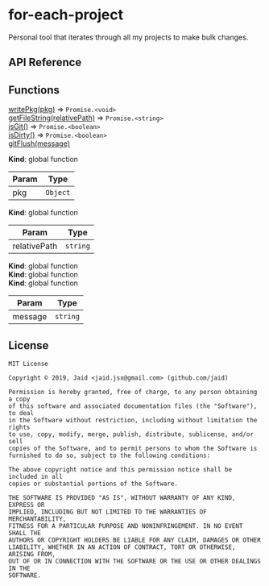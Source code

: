 # for-each-project


Personal tool that iterates through all my projects to make bulk changes.



## API Reference
## Functions

<dl>
<dt><a href="#writePkg">writePkg(pkg)</a> ⇒ <code>Promise.&lt;void&gt;</code></dt>
<dd></dd>
<dt><a href="#getFileString">getFileString(relativePath)</a> ⇒ <code>Promise.&lt;string&gt;</code></dt>
<dd></dd>
<dt><a href="#isGit">isGit()</a> ⇒ <code>Promise.&lt;boolean&gt;</code></dt>
<dd></dd>
<dt><a href="#isDirty">isDirty()</a> ⇒ <code>Promise.&lt;boolean&gt;</code></dt>
<dd></dd>
<dt><a href="#gitFlush">gitFlush(message)</a></dt>
<dd></dd>
</dl>

**Kind**: global function  

| Param | Type |
| --- | --- |
| pkg | <code>Object</code> | 

**Kind**: global function  

| Param | Type |
| --- | --- |
| relativePath | <code>string</code> | 

**Kind**: global function  
**Kind**: global function  
**Kind**: global function  

| Param | Type |
| --- | --- |
| message | <code>string</code> | 



## License
```text
MIT License

Copyright © 2019, Jaid <jaid.jsx@gmail.com> (github.com/jaid)

Permission is hereby granted, free of charge, to any person obtaining a copy
of this software and associated documentation files (the "Software"), to deal
in the Software without restriction, including without limitation the rights
to use, copy, modify, merge, publish, distribute, sublicense, and/or sell
copies of the Software, and to permit persons to whom the Software is
furnished to do so, subject to the following conditions:

The above copyright notice and this permission notice shall be included in all
copies or substantial portions of the Software.

THE SOFTWARE IS PROVIDED "AS IS", WITHOUT WARRANTY OF ANY KIND, EXPRESS OR
IMPLIED, INCLUDING BUT NOT LIMITED TO THE WARRANTIES OF MERCHANTABILITY,
FITNESS FOR A PARTICULAR PURPOSE AND NONINFRINGEMENT. IN NO EVENT SHALL THE
AUTHORS OR COPYRIGHT HOLDERS BE LIABLE FOR ANY CLAIM, DAMAGES OR OTHER
LIABILITY, WHETHER IN AN ACTION OF CONTRACT, TORT OR OTHERWISE, ARISING FROM,
OUT OF OR IN CONNECTION WITH THE SOFTWARE OR THE USE OR OTHER DEALINGS IN THE
SOFTWARE.
```

